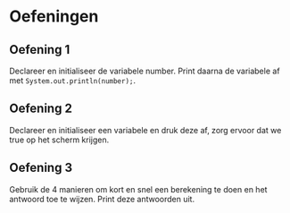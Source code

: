 # Oefeningen

## Oefening 1

Declareer en initialiseer de variabele number. Print daarna de variabele af met `System.out.println(number);`.

## Oefening 2

Declareer en initialiseer een variabele en druk deze af, zorg ervoor dat we true op het scherm krijgen.

## Oefening 3

Gebruik de 4 manieren om kort en snel een berekening te doen en het antwoord toe te wijzen. Print deze antwoorden uit.
